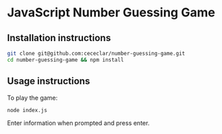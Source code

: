# JavaScript Number Guessing Game

## Installation instructions

```bash
git clone git@github.com:cececlar/number-guessing-game.git
cd number-guessing-game && npm install
```

## Usage instructions

To play the game:

```bash
node index.js
```

Enter information when prompted and press enter.
